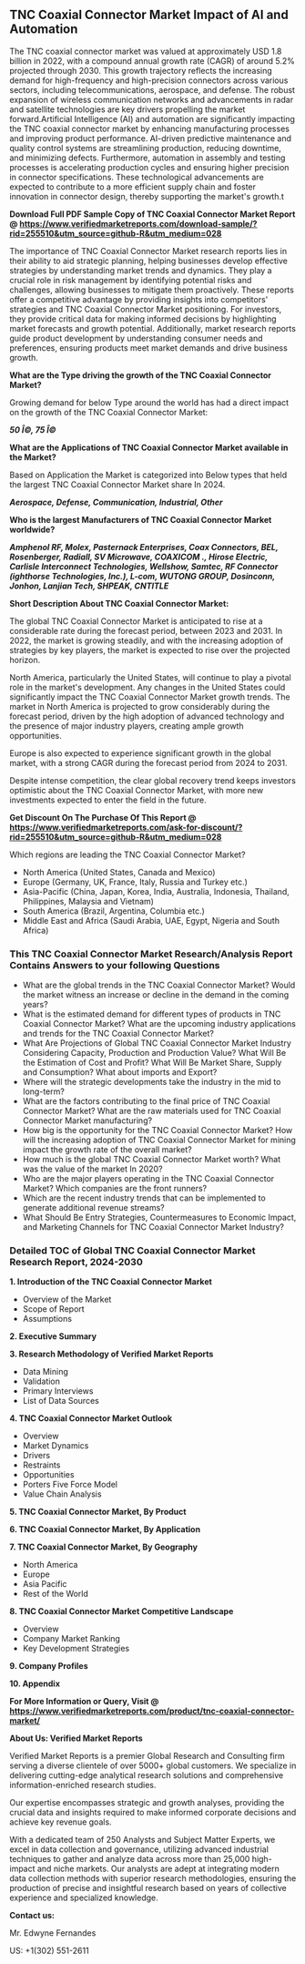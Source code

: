 <h2>TNC Coaxial Connector Market Impact of AI and Automation</h2>The TNC coaxial connector market was valued at approximately USD 1.8 billion in 2022, with a compound annual growth rate (CAGR) of around 5.2% projected through 2030. This growth trajectory reflects the increasing demand for high-frequency and high-precision connectors across various sectors, including telecommunications, aerospace, and defense. The robust expansion of wireless communication networks and advancements in radar and satellite technologies are key drivers propelling the market forward.Artificial Intelligence (AI) and automation are significantly impacting the TNC coaxial connector market by enhancing manufacturing processes and improving product performance. AI-driven predictive maintenance and quality control systems are streamlining production, reducing downtime, and minimizing defects. Furthermore, automation in assembly and testing processes is accelerating production cycles and ensuring higher precision in connector specifications. These technological advancements are expected to contribute to a more efficient supply chain and foster innovation in connector design, thereby supporting the market's growth.t</p><p id="" class=""><strong>Download Full PDF Sample Copy of TNC Coaxial Connector Market Report @ <a href="https://www.verifiedmarketreports.com/download-sample/?rid=255510&utm_source=github-R&utm_medium=028" target="_blank">https://www.verifiedmarketreports.com/download-sample/?rid=255510&utm_source=github-R&utm_medium=028</a></strong></p><p>The importance of&nbsp;TNC Coaxial Connector Market research reports lies in their ability to aid strategic planning, helping businesses develop effective strategies by understanding market trends and dynamics. They play a crucial role in risk management by identifying potential risks and challenges, allowing businesses to mitigate them proactively. These reports offer a competitive advantage by providing insights into competitors' strategies and TNC Coaxial Connector Market positioning. For investors, they provide critical data for making informed decisions by highlighting market forecasts and growth potential. Additionally, market research reports guide product development by understanding consumer needs and preferences, ensuring products meet market demands and drive business growth.</p><p><strong>What are the&nbsp;Type driving the growth of the TNC Coaxial Connector Market?</strong></p><p id="" class="">Growing demand for below Type around the world has had a direct impact on the growth of the TNC Coaxial Connector Market:</p><em><strong>50 Î©, 75 Î©</strong></em></p><strong>What are the&nbsp;Applications&nbsp;of TNC Coaxial Connector Market available in the Market?</strong></p><p id="" class="">Based on Application the Market is categorized into Below types that held the largest TNC Coaxial Connector Market share In 2024.</p><em><strong>Aerospace, Defense, Communication, Industrial, Other</strong></em></p><strong>Who is the largest Manufacturers of TNC Coaxial Connector Market worldwide?</strong></p><p><em><strong>Amphenol RF, Molex, Pasternack Enterprises, Coax Connectors, BEL, Rosenberger, Radiall, SV Microwave, COAXICOM ., Hirose Electric, Carlisle Interconnect Technologies, Wellshow, Samtec, RF Connector (ighthorse Technologies, Inc.), L-com, WUTONG GROUP, Dosinconn, Jonhon, Lanjian Tech, SHPEAK, CNTITLE</strong></em></p><p id="" class=""><strong>Short Description About TNC Coaxial Connector Market:</strong></p><p>The global TNC Coaxial Connector Market is anticipated to rise at a considerable rate during the forecast period, between 2023 and 2031. In 2022, the market is growing steadily, and with the increasing adoption of strategies by key players, the market is expected to rise over the projected horizon.</p><p>North America, particularly the United States, will continue to play a pivotal role in the market's development. Any changes in the United States could significantly impact the TNC Coaxial Connector Market growth trends. The market in North America is projected to grow considerably during the forecast period, driven by the high adoption of advanced technology and the presence of major industry players, creating ample growth opportunities.</p><p>Europe is also expected to experience significant growth in the global market, with a strong CAGR during the forecast period from 2024 to 2031.</p><p>Despite intense competition, the clear global recovery trend keeps investors optimistic about the TNC Coaxial Connector Market, with more new investments expected to enter the field in the future.</p><p id="" class=""><strong>Get Discount On The Purchase Of This Report @ <a href="https://www.verifiedmarketreports.com/ask-for-discount/?rid=255510&utm_source=github-R&utm_medium=028" target="_blank">https://www.verifiedmarketreports.com/ask-for-discount/?rid=255510&utm_source=github-R&utm_medium=028</a></strong></p>Which regions are leading the TNC Coaxial Connector Market?</p><ul><li>North America (United States, Canada and Mexico)</li><li>Europe (Germany, UK, France, Italy, Russia and Turkey etc.)</li><li>Asia-Pacific (China, Japan, Korea, India, Australia, Indonesia, Thailand, Philippines, Malaysia and Vietnam)</li><li>South America (Brazil, Argentina, Columbia etc.)</li><li>Middle East and Africa (Saudi Arabia, UAE, Egypt, Nigeria and South Africa)</li></ul><h3 id="" class="">This TNC Coaxial Connector Market Research/Analysis Report Contains Answers to your following Questions</h3><ul><li>What are the global trends in the TNC Coaxial Connector Market? Would the market witness an increase or decline in the demand in the coming years?</li><li>What is the estimated demand for different types of products in TNC Coaxial Connector Market? What are the upcoming industry applications and trends for the TNC Coaxial Connector Market?</li><li>What Are Projections of Global TNC Coaxial Connector Market Industry Considering Capacity, Production and Production Value? What Will Be the Estimation of Cost and Profit? What Will Be Market Share, Supply and Consumption? What about imports and Export?</li><li>Where will the strategic developments take the industry in the mid to long-term?</li><li>What are the factors contributing to the final price of TNC Coaxial Connector Market? What are the raw materials used for TNC Coaxial Connector Market manufacturing?</li><li>How big is the opportunity for the TNC Coaxial Connector Market? How will the increasing adoption of TNC Coaxial Connector Market for mining impact the growth rate of the overall market?</li><li>How much is the global TNC Coaxial Connector Market worth? What was the value of the market In 2020?</li><li>Who are the major players operating in the TNC Coaxial Connector Market? Which companies are the front runners?</li><li>Which are the recent industry trends that can be implemented to generate additional revenue streams?</li><li>What Should Be Entry Strategies, Countermeasures to Economic Impact, and Marketing Channels for TNC Coaxial Connector Market Industry?</li></ul><h3 id="" class="">Detailed TOC of Global TNC Coaxial Connector Market Research Report, 2024-2030</h3><p id="" class=""><strong>1. Introduction of the TNC Coaxial Connector Market</strong></p><ul><li>Overview of the Market</li><li>Scope of Report</li><li>Assumptions</li></ul><p id="" class=""><strong>2. Executive Summary</strong></p><p id="" class=""><strong>3. Research Methodology of Verified Market Reports</strong></p><ul><li>Data Mining</li><li>Validation</li><li>Primary Interviews</li><li>List of Data Sources</li></ul><p id="" class=""><strong>4. TNC Coaxial Connector Market Outlook</strong></p><ul><li>Overview</li><li>Market Dynamics</li><li>Drivers</li><li>Restraints</li><li>Opportunities</li><li>Porters Five Force Model</li><li>Value Chain Analysis</li></ul><p id="" class=""><strong>5. TNC Coaxial Connector Market, By Product</strong></p><p id="" class=""><strong>6. TNC Coaxial Connector Market, By Application</strong></p><p id="" class=""><strong>7. TNC Coaxial Connector Market, By Geography</strong></p><ul><li>North America</li><li>Europe</li><li>Asia Pacific</li><li>Rest of the World</li></ul><p id="" class=""><strong>8. TNC Coaxial Connector Market Competitive Landscape</strong></p><ul><li>Overview</li><li>Company Market Ranking</li><li>Key Development Strategies</li></ul><p id="" class=""><strong>9. Company Profiles</strong></p><p id="" class=""><strong>10. Appendix</strong></p><p id="" class=""><strong>For More Information or Query, Visit @ <a href="https://www.verifiedmarketreports.com/product/tnc-coaxial-connector-market/" target="_blank">https://www.verifiedmarketreports.com/product/tnc-coaxial-connector-market/</a></strong></p><p id="" class=""><strong>About Us: Verified Market Reports</strong></p><p id="" class="">Verified Market Reports is a premier Global Research and Consulting firm serving a diverse clientele of over 5000+ global customers. We specialize in delivering cutting-edge analytical research solutions and comprehensive information-enriched research studies.</p><p id="" class="">Our expertise encompasses strategic and growth analyses, providing the crucial data and insights required to make informed corporate decisions and achieve key revenue goals.</p><p id="" class="">With a dedicated team of 250 Analysts and Subject Matter Experts, we excel in data collection and governance, utilizing advanced industrial techniques to gather and analyze data across more than 25,000 high-impact and niche markets. Our analysts are adept at integrating modern data collection methods with superior research methodologies, ensuring the production of precise and insightful research based on years of collective experience and specialized knowledge.</p><p id="" class=""><strong>Contact us:</strong></p><p id="" class="">Mr. Edwyne Fernandes</p><p id="" class="">US: +1(302) 551-2611</p>